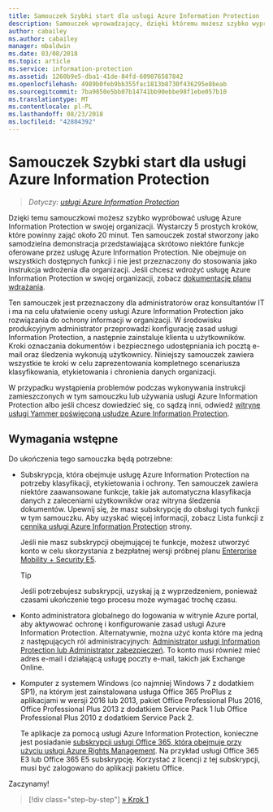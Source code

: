 ```yaml
---
title: Samouczek Szybki start dla usługi Azure Information Protection
description: Samouczek wprowadzający, dzięki któremu możesz szybko wypróbować usługę Microsoft Azure Information Protection w swojej organizacji. Wystarczy około 20 minut.
author: cabailey
ms.author: cabailey
manager: mbaldwin
ms.date: 03/08/2018
ms.topic: article
ms.service: information-protection
ms.assetid: 1260b9e5-dba1-41de-84fd-609076587842
ms.openlocfilehash: 4989b0feb9bb355fac1813b8730f436295e8beab
ms.sourcegitcommit: 7ba9850e5bb07b14741bb90ebbe98f1ebe057b10
ms.translationtype: MT
ms.contentlocale: pl-PL
ms.lasthandoff: 08/23/2018
ms.locfileid: "42804392"
---
```

# <a name="quick-start-tutorial-for-azure-information-protection"></a>Samouczek Szybki start dla usługi Azure Information Protection 

>*Dotyczy: [usługi Azure Information Protection](https://azure.microsoft.com/pricing/details/information-protection)*

Dzięki temu samouczkowi możesz szybko wypróbować usługę Azure Information Protection w swojej organizacji. Wystarczy 5 prostych kroków, które powinny zająć około 20 minut. Ten samouczek został stworzony jako samodzielna demonstracja przedstawiająca skrótowo niektóre funkcje oferowane przez usługę Azure Information Protection. Nie obejmuje on wszystkich dostępnych funkcji i nie jest przeznaczony do stosowania jako instrukcja wdrożenia dla organizacji. Jeśli chcesz wdrożyć usługę Azure Information Protection w swojej organizacji, zobacz [dokumentację planu wdrażania](deployment-roadmap.md). 

Ten samouczek jest przeznaczony dla administratorów oraz konsultantów IT i ma na celu ułatwienie oceny usługi Azure Information Protection jako rozwiązania do ochrony informacji w organizacji. W środowisku produkcyjnym administrator przeprowadzi konfigurację zasad usługi Information Protection, a następnie zainstaluje klienta u użytkowników. Kroki oznaczania dokumentów i bezpiecznego udostępniania ich pocztą e-mail oraz śledzenia wykonują użytkownicy. Niniejszy samouczek zawiera wszystkie te kroki w celu zaprezentowania kompletnego scenariusza klasyfikowania, etykietowania i chronienia danych organizacji. 

W przypadku wystąpienia problemów podczas wykonywania instrukcji zamieszczonych w tym samouczku lub używania usługi Azure Information Protection albo jeśli chcesz dowiedzieć się, co sądzą inni, odwiedź [witrynę usługi Yammer poświęconą usłudze Azure Information Protection](https://www.yammer.com/askipteam/#/threads/inGroup?type=in_group&feedId=8652489&view=all).

## <a name="prerequisites"></a>Wymagania wstępne 
Do ukończenia tego samouczka będą potrzebne:

- Subskrypcja, która obejmuje usługę Azure Information Protection na potrzeby klasyfikacji, etykietowania i ochrony. Ten samouczek zawiera niektóre zaawansowane funkcje, takie jak automatyczna klasyfikacja danych z zaleceniami użytkowników oraz witryna śledzenia dokumentów. Upewnij się, że masz subskrypcję do obsługi tych funkcji w tym samouczku. Aby uzyskać więcej informacji, zobacz Lista funkcji z [cennika usługi Azure Information Protection](https://azure.microsoft.com/pricing/details/information-protection) strony.
    
    Jeśli nie masz subskrypcji obejmującej te funkcje, możesz utworzyć konto w celu skorzystania z bezpłatnej wersji próbnej planu [Enterprise Mobility + Security E5](https://portal.office.com/Signup/Signup.aspx?OfferId=87dd2714-d452-48a0-a809-d2f58c4f68b7).
    
  > [!TIP] 
  > Jeśli potrzebujesz subskrypcji, uzyskaj ją z wyprzedzeniem, ponieważ czasami ukończenie tego procesu może wymagać trochę czasu.

- Konto administratora globalnego do logowania w witrynie Azure portal, aby aktywować ochronę i konfigurowanie zasad usługi Azure Information Protection. Alternatywnie, można użyć konta które ma jedną z następujących ról administracyjnych: [Administrator usługi Information Protection lub Administrator zabezpieczeń](/azure/active-directory/active-directory-assign-admin-roles-azure-portal). To konto musi również mieć adres e-mail i działającą usługę poczty e-mail, takich jak Exchange Online.

- Komputer z systemem Windows (co najmniej Windows 7 z dodatkiem SP1), na którym jest zainstalowana usługa Office 365 ProPlus z aplikacjami w wersji 2016 lub 2013, pakiet Office Professional Plus 2016, Office Professional Plus 2013 z dodatkiem Service Pack 1 lub Office Professional Plus 2010 z dodatkiem Service Pack 2. 
    
    Te aplikacje za pomocą usługi Azure Information Protection, konieczne jest posiadanie [subskrypcji usługi Office 365, która obejmuje przy użyciu usługi Azure Rights Management](http://download.microsoft.com/download/E/C/F/ECF42E71-4EC0-48FF-AA00-577AC14D5B5C/Azure_Information_Protection_licensing_datasheet_EN-US.pdf). Na przykład usługi Office 365 E3 lub Office 365 E5 subskrypcję. Korzystać z licencji z tej subskrypcji, musi być zalogowano do aplikacji pakietu Office.

Zaczynamy!

>[!div class="step-by-step"]
[&#187; Krok 1](infoprotect-tutorial-step1.md)


